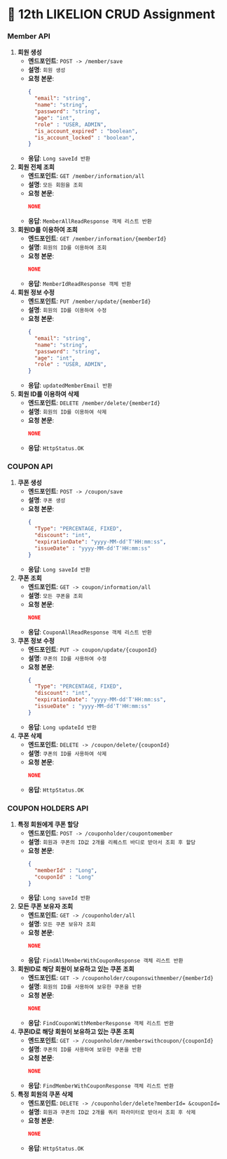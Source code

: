 # 🦁 12th LIKELION CRUD Assignment

### Member API
1. **회원 생성**
    - **엔드포인트**: `POST -> /member/save`
    - **설명**: `회원 생성`
    - **요청 본문**:
        ```json
        {
          "email": "string",
          "name": "string",
          "password": "string",
          "age": "int",
          "role" : "USER, ADMIN",
          "is_account_expired" : "boolean",
          "is_account_locked" : "boolean",
        }
        ```
    - **응답**: `Long saveId 반환`
2. **회원 전체 조희**
    - **엔드포인트**: `GET /member/information/all`
    - **설명**: `모든 회원을 조회`
    - **요청 본문**:
        ```json
        NONE
        ```
    - **응답**: `MemberAllReadResponse 객체 리스트 반환`
3. **회원ID를 이용하여 조희**
    - **엔드포인트**: `GET /member/information/{memberId}`
    - **설명**: `회원의 ID를 이용하여 조회`
    - **요청 본문**:
        ```json
        NONE
        ```
    - **응답**: `MemberIdReadResponse 객체 반환`
3. **회원 정보 수정**
    - **엔드포인트**: `PUT /member/update/{memberId}`
    - **설명**: `회원의 ID를 이용하여 수정`
    - **요청 본문**:
        ```json
	    {
          "email": "string",
          "name": "string",
          "password": "string",
          "age": "int",
          "role" : "USER, ADMIN",
      }
        ```
    - **응답**: `updatedMemberEmail 반환`
4. **회원 ID를 이용하여 삭제**
    - **엔드포인트**: `DELETE /member/delete/{memberId}`
    - **설명**: `회원의 ID를 이용하여 삭제`
    - **요청 본문**:
        ```json
	    NONE
        ```
    - **응답**: `HttpStatus.OK`
  
   
### COUPON API
1. **쿠폰 생성**
    - **엔드포인트**: `POST -> /coupon/save`
    - **설명**: `쿠폰 생성`
    - **요청 본문**:
        ```json
        {
          "Type": "PERCENTAGE, FIXED", 
          "discount": "int",
          "expirationDate": "yyyy-MM-dd'T'HH:mm:ss",
          "issueDate" : "yyyy-MM-dd'T'HH:mm:ss"
        }
        ```
    - **응답**: `Long saveId 반환`
2. **쿠폰 조회**
    - **엔드포인트**: `GET -> coupon/information/all`
    - **설명**: `모든 쿠폰을 조회`
    - **요청 본문**:
        ```json
        NONE
        ```
    - **응답**: `CouponAllReadResponse 객체 리스트 반환`
3. **쿠폰 정보 수정**
    - **엔드포인트**: `PUT -> coupon/update/{couponId}`
    - **설명**: `쿠폰의 ID를 사용하여 수정`
    - **요청 본문**:
        ```json
        {
          "Type": "PERCENTAGE, FIXED", 
          "discount": "int",
          "expirationDate": "yyyy-MM-dd'T'HH:mm:ss",
          "issueDate" : "yyyy-MM-dd'T'HH:mm:ss"
        }
        ```
    - **응답**: `Long updateId 반환`
4. **쿠폰 삭제**
    - **엔드포인트**: `DELETE -> /coupon/delete/{couponId}`
    - **설명**: `쿠폰의 ID를 사용하여 삭제`
    - **요청 본문**:
        ```json
        NONE
        ```
    - **응답**: `HttpStatus.OK`
  
   
### COUPON HOLDERS API
1. **특정 회원에게 쿠폰 할당**
    - **엔드포인트**: `POST -> /couponholder/coupontomember`
    - **설명**: `회원과 쿠폰의 ID값 2개를 리퀘스트 바디로 받아서 조회 후 할당`
    - **요청 본문**:
        ```json
        {
          "memberId" : "Long",
          "couponId" : "Long"
        }
        ```
    - **응답**: `Long saveId 반환`
2. **모든 쿠폰 보유자 조회**
    - **엔드포인트**: `GET -> /couponholder/all`
    - **설명**: `모든 쿠폰 보유자 조회`
    - **요청 본문**:
        ```json
        NONE
        ```
    - **응답**: `FindAllMemberWithCouponResponse 객체 리스트 반환`
3. **회원ID로 해당 회원이 보유하고 있는 쿠폰 조회**
    - **엔드포인트**: `GET -> /couponholder/couponswithmember/{memberId}`
    - **설명**: `회원의 ID를 사용하여 보유한 쿠폰을 반환`
    - **요청 본문**:
        ```json
        NONE    
        ```
    - **응답**: `FindCouponWithMemberResponse 객체 리스트 반환`
4. **쿠폰ID로 해당 회원이 보유하고 있는 쿠폰 조회**
    - **엔드포인트**: `GET -> /couponholder/memberswithcoupon/{couponId}`
    - **설명**: `쿠폰의 ID를 사용하여 보유한 쿠폰을 반환`
    - **요청 본문**:
        ```json
        NONE
        ```
    - **응답**: `FindMemberWithCouponResponse 객체 리스트 반환`
4. **특정 회원의 쿠폰 삭제**
    - **엔드포인트**: `DELETE -> /couponholder/delete?memberId= &couponId= `
    - **설명**: `회원과 쿠폰의 ID값 2개를 쿼리 파라미터로 받아서 조회 후 삭제`
    - **요청 본문**:
        ```json
        NONE
        ```
    - **응답**: `HttpStatus.OK`
